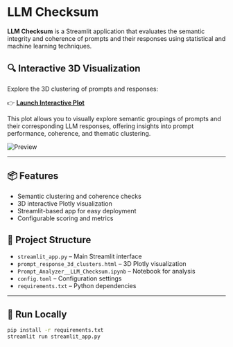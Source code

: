 # LLM Checksum

**LLM Checksum** is a Streamlit application that evaluates the semantic integrity and coherence of prompts and their responses using statistical and machine learning techniques.

## 🔍 Interactive 3D Visualization


Explore the 3D clustering of prompts and responses:

👉 **[Launch Interactive Plot](https://github.com/tripper333/PolitePromptTest/blob/main/prompt_response_3d_clusters.html)**

This plot allows you to visually explore semantic groupings of prompts and their corresponding LLM responses, offering insights into prompt performance, coherence, and thematic clustering.

![Preview](https://raw.githubusercontent.com/tripper333/LLM-Checksum/main/.github/assets/cluster_preview.png)

---

## 📦 Features

- Semantic clustering and coherence checks
- 3D interactive Plotly visualization
- Streamlit-based app for easy deployment
- Configurable scoring and metrics

## 📁 Project Structure

- `streamlit_app.py` – Main Streamlit interface
- `prompt_response_3d_clusters.html` – 3D Plotly visualization
- `Prompt_Analyzer__LLM_Checksum.ipynb` – Notebook for analysis
- `config.toml` – Configuration settings
- `requirements.txt` – Python dependencies

---

## 🚀 Run Locally

```bash
pip install -r requirements.txt
streamlit run streamlit_app.py
